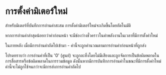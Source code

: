 # การตั้งค่ามิเตอร์ใหม่

สำหรับมิเตอร์ที่บันทึกการอ่านค่าสะสม การตั้งค่ามิเตอร์ใหม่จะเกิดขึ้นโดยอัตโนมัติ

หากการอ่านค่าล่าสุดน้อยกว่าค่าก่อนหน้า จะมีช่องว่างชั่วคราวในค่าพลังงานในเวลาที่มีการตั้งค่าใหม่

ในภายหลัง เมื่อมีการอ่านค่าถัดไปเข้ามา - ค่านี้จะถูกคำนวณตามการอ่านค่าก่อนหน้าที่ถูกส่ง



โปรดทราบว่า การอ่านค่าที่เป็น '0' (ศูนย์) จะถูกละทิ้งโดยไม่มีเสียงและถูกจัดการเป็นข้อผิดพลาดในการสื่อสารหรือข้อผิดพลาดในการรวมข้อมูล ดังนั้นหากมีการบันทึกการอ่านค่าในขณะที่มีการตั้งค่าใหม่ ค่านี้จะไม่ถูกใช้จนกว่าจะมีการส่งการอ่านค่าถัดไป